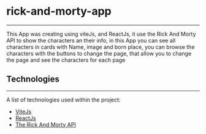 # rick-and-morty-app
***
This App was creating using viteJs, and ReactJs, it use the Rick And Morty API to show the characters an their info, in this App you can see all characters in cards with Name, image and born place, you can browse the characters with the buttons to change the page, that allow you to change the page and see the characters for each page

## Technologies
***
A list of technologies used within the project:
* [ViteJs](https://vitejs.dev/)
* [ReactJs](hhttps://es.reactjs.org/)
* [The Rick And Morty API](https://rickandmortyapi.com/)
